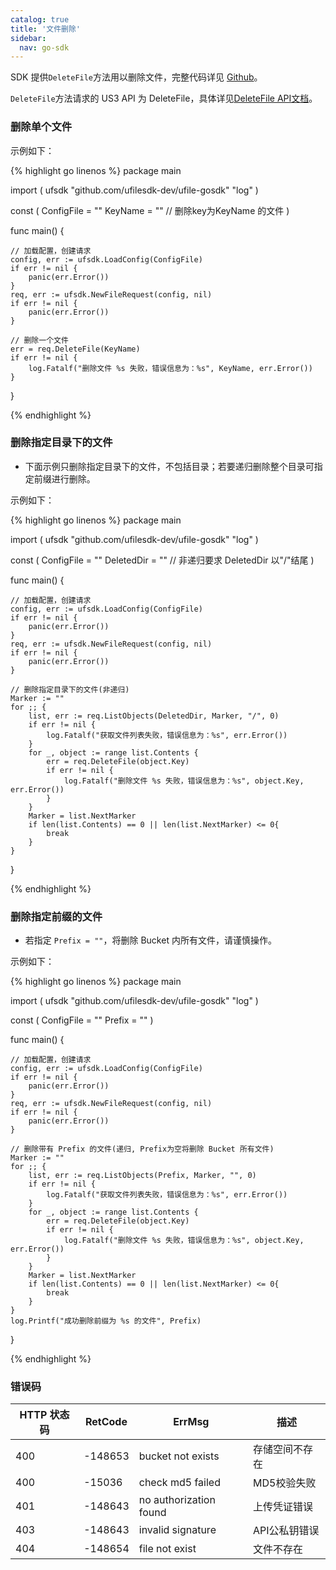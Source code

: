 ```yaml
---
catalog: true  
title: '文件删除'
sidebar:
  nav: go-sdk
---
```



SDK 提供`DeleteFile`方法用以删除文件，完整代码详见 [Github](https://github.com/ufilesdk-dev/ufile-gosdk/blob/master/file.go)。

`DeleteFile`方法请求的 US3 API 为 DeleteFile，具体详见[DeleteFile API文档](https://docs.ucloud.cn/api/ufile-api/delete_file)。

### 删除单个文件

示例如下：

<div class="copyable" markdown="1">

{% highlight go linenos %}
package main

import (
	ufsdk "github.com/ufilesdk-dev/ufile-gosdk"
	"log"
)

const (
	ConfigFile = ""
	KeyName = "" 	// 删除key为KeyName 的文件
)

func main() {

	// 加载配置，创建请求
	config, err := ufsdk.LoadConfig(ConfigFile)
	if err != nil {
		panic(err.Error())
	}
	req, err := ufsdk.NewFileRequest(config, nil)
	if err != nil {
		panic(err.Error())
	}

	// 删除一个文件
	err = req.DeleteFile(KeyName)
	if err != nil {
		log.Fatalf("删除文件 %s 失败，错误信息为：%s", KeyName, err.Error())
	}

}

{% endhighlight %}
</div>

### 删除指定目录下的文件

* 下面示例只删除指定目录下的文件，不包括目录；若要递归删除整个目录可指定前缀进行删除。

示例如下：

<div class="copyable" markdown="1">

{% highlight go linenos %}
package main

import (
	ufsdk "github.com/ufilesdk-dev/ufile-gosdk"
	"log"
)

const (
	ConfigFile = ""
	DeletedDir = ""  // 非递归要求 DeletedDir 以"/"结尾
)

func main() {

	// 加载配置，创建请求
	config, err := ufsdk.LoadConfig(ConfigFile)
	if err != nil {
		panic(err.Error())
	}
	req, err := ufsdk.NewFileRequest(config, nil)
	if err != nil {
		panic(err.Error())
	}

	// 删除指定目录下的文件(非递归)
	Marker := ""
	for ;; {
		list, err := req.ListObjects(DeletedDir, Marker, "/", 0)
		if err != nil {
			log.Fatalf("获取文件列表失败，错误信息为：%s", err.Error())
		}
		for _, object := range list.Contents {
			err = req.DeleteFile(object.Key)
			if err != nil {
				log.Fatalf("删除文件 %s 失败，错误信息为：%s", object.Key, err.Error())
			}
		}
		Marker = list.NextMarker
		if len(list.Contents) == 0 || len(list.NextMarker) <= 0{
			break
		}
	}
}

{% endhighlight %}
</div>

### 删除指定前缀的文件

* 若指定 `Prefix = ""`，将删除 Bucket 内所有文件，请谨慎操作。

示例如下：

<div class="copyable" markdown="1">

{% highlight go linenos %}
package main

import (
	ufsdk "github.com/ufilesdk-dev/ufile-gosdk"
	"log"
)

const (
	ConfigFile = ""
	Prefix = ""
)

func main() {

	// 加载配置，创建请求
	config, err := ufsdk.LoadConfig(ConfigFile)
	if err != nil {
		panic(err.Error())
	}
	req, err := ufsdk.NewFileRequest(config, nil)
	if err != nil {
		panic(err.Error())
	}

	// 删除带有 Prefix 的文件(递归, Prefix为空将删除 Bucket 所有文件)
	Marker := ""
	for ;; {
		list, err := req.ListObjects(Prefix, Marker, "", 0)
		if err != nil {
			log.Fatalf("获取文件列表失败，错误信息为：%s", err.Error())
		}
		for _, object := range list.Contents {
			err = req.DeleteFile(object.Key)
			if err != nil {
				log.Fatalf("删除文件 %s 失败，错误信息为：%s", object.Key, err.Error())
			}
		}
		Marker = list.NextMarker
		if len(list.Contents) == 0 || len(list.NextMarker) <= 0{
			break
		}
	}
	log.Printf("成功删除前缀为 %s 的文件", Prefix)

}

{% endhighlight %}
</div>

### 错误码

| HTTP 状态码 | RetCode | ErrMsg                 | 描述                                |
| ----------- | ------- | ---------------------- | ----------------------------------- |
| 400         | -148653 | bucket not exists      | 存储空间不存在                      |
| 400         | -15036  | check md5 failed       | MD5校验失败                         |
| 401         | -148643 | no authorization found | 上传凭证错误                        |
| 403         | -148643 | invalid signature      | API公私钥错误					   |
| 404         | -148654 | file not exist         | 文件不存在                        |


